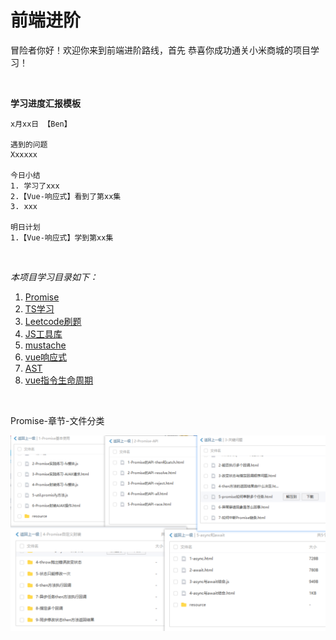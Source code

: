 # 前端进阶

冒险者你好！欢迎你来到前端进阶路线，首先 恭喜你成功通关小米商城的项目学习！

​	

**学习进度汇报模板**

```apl
x月xx日 【Ben】

遇到的问题
Xxxxxx

今日小结
1. 学习了xxx
2.【Vue-响应式】看到了第xx集
3. xxx

明日计划
1.【Vue-响应式】学到第xx集
```

​	

*本项目学习目录如下：*

1. [Promise](https://www.bilibili.com/video/BV1GA411x7z1?spm_id_from=333.999.0.0)
2. [TS学习](https://www.bilibili.com/video/BV1Xy4y1v7S2?spm_id_from=333.999.0.0)
3. [Leetcode刷题](https://www.bilibili.com/video/BV1wA411b7qZ?spm_id_from=333.999.0.0)
4. [JS工具库](https://www.bilibili.com/video/BV1Cy4y117vt?spm_id_from=333.999.0.0)
5. [mustache](https://www.bilibili.com/video/BV1EV411h79m?spm_id_from=333.999.0.0)
6. [vue响应式](https://www.bilibili.com/video/BV1G54y1s7xV?spm_id_from=333.999.0.0)
7. [AST](https://www.bilibili.com/video/BV1GK4y1W7fi?spm_id_from=333.999.0.0)
8. [vue指令生命周期](https://www.bilibili.com/video/BV1Av411478T?spm_id_from=333.999.0.0)

​	

Promise-章节-文件分类

![image-20221020131032601](README.assets/image-20221020131032601.png)
